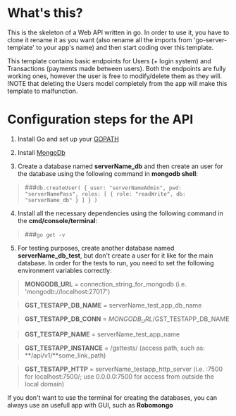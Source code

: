 # What's this?

This is the skeleton of a Web API written in go. In order to use it, you have to clone it rename it as you want (also rename all the imports from 'go-server-template' to your app's name) and then start coding over this template.

This template contains basic endpoints for Users (+ login system) and Transactions (payments made between users). Both the endpoints are fully working ones, however the user is free to modify/delete them as they will. 
!NOTE that deleting the Users model completely from the app will make this template to malfunction.

# Configuration steps for the API

1. Install Go and set up your [GOPATH](http://golang.org/doc/code.html#GOPATH)

2. Install [MongoDb](https://scotch.io/tutorials/an-introduction-to-mongodb#installation-and-running-mongodb)

3. Create a database named __serverName_db__ and then create an user for the database using the following command in **mongodb shell**:
>###`db.createUser( { user: "serverNameAdmin", pwd: "serverNamePass", roles: [ { role: "readWrite", db: "serverName_db" } ] } )`

4. Install all the necessary dependencies using the following command in the **cmd/console/terminal**:
>###`go get -v`

5. For testing purposes, create another database named __serverName_db_test__, but don't create a user for it like for the main database.
In order for the tests to run, you need to set the following environment variables correctly:

> **MONGODB_URL** = connection_string_for_mongodb (i.e. 'mongodb://localhost:27017')

> **GST_TESTAPP_DB_NAME** = serverName_test_app_db_name

> **GST_TESTAPP_DB_CONN** = $MONGODB_URL/$GST_TESTAPP_DB_NAME

> **GST_TESTAPP_NAME** = serverName_test_app_name

> **GST_TESTAPP_INSTANCE** = /gsttests/ (access path, such as: **/api/v1/**some_link_path)

> **GST_TESTAPP_HTTP** = serverName_testapp_http_server (i.e. :7500 for localhost:7500/; use 0.0.0.0:7500 for access from outside the local domain)

If you don't want to use the terminal for creating the databases, you can always use an usefull app with GUI, such as **Robomongo**